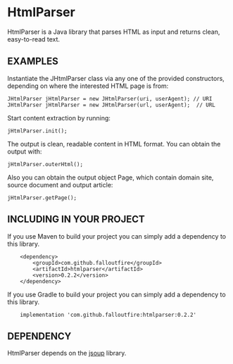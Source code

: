 HtmlParser
============

HtmlParser is a Java library that parses HTML as input and returns clean, easy-to-read text.

EXAMPLES
-------------------------

Instantiate the JHtmlParser class via any one of the provided constructors, depending on where the interested HTML page is from:

```
JHtmlParser jHtmlParser = new JHtmlParser(uri, userAgent); // URI
JHtmlParser jHtmlParser = new JHtmlParser(url, userAgent);  // URL
```

Start content extraction by running:
```
jHtmlParser.init();
```

The output is clean, readable content in HTML format. You can obtain the output with:
```
jHtmlParser.outerHtml();
```

Also you can obtain the output object Page, which contain domain site, source document and output article:

```
jHtmlParser.getPage();
```

INCLUDING IN YOUR PROJECT
-------------------------
If you use Maven to build your project you can simply add a dependency to this library.

        <dependency>
            <groupId>com.github.falloutfire</groupId>
            <artifactId>htmlparser</artifactId>
            <version>0.2.2</version>
        </dependency>

If you use Gradle to build your project you can simply add a dependency to this library.

        implementation 'com.github.falloutfire:htmlparser:0.2.2'
        
DEPENDENCY
----------
        
HtmlParser depends on the [jsoup](https://github.com/jhy/jsoup/) library.
